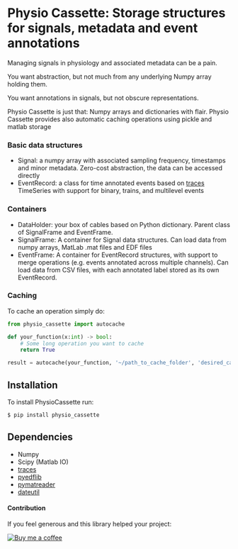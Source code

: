# Physio Cassette: Storage structures for signals, metadata and event annotations
Managing signals in physiology and associated metadata can be a pain.

You want abstraction, but not much from any underlying Numpy array holding them.

You want annotations in signals, but not obscure representations.

Physio Cassette is just that: Numpy arrays and dictionaries with flair. Physio Cassette provides also automatic caching operations using pickle and matlab storage


### Basic data structures
- Signal: a numpy array with associated sampling frequency, timestamps and minor metadata. Zero-cost abstraction, the data can be accessed directly
- EventRecord: a class for time annotated events based on [traces](https://github.com/datascopeanalytics/traces) TimeSeries with support for binary, trains, and multilevel events

### Containers
- DataHolder: your box of cables based on Python dictionary. Parent class of SignalFrame and EventFrame.
- SignalFrame: A container for Signal data structures. Can load data from numpy arrays, MatLab .mat files and EDF files
- EventFrame: A container for EventRecord structures, with support to merge operations (e.g. events annotated across multiple channels).
Can load data from CSV files, with each annotated label stored as its own EventRecord.

### Caching
To cache an operation simply do:
```python
from physio_cassette import autocache

def your_function(x:int) -> bool:
    # Some long operation you want to cache
    return True

result = autocache(your_function, '~/path_to_cache_folder', 'desired_cache_file')(1)
```

## Installation
To install PhysioCassette run:
```bash
$ pip install physio_cassette
```

## Dependencies
- Numpy
- Scipy (Matlab IO)
- [traces](https://github.com/datascopeanalytics/traces)
- [pyedflib](https://github.com/holgern/pyedflib)
- [pymatreader](https://pypi.org/project/pymatreader/)
- [dateutil](https://pypi.org/project/python-dateutil/)


#### Contribution
If you feel generous and this library helped your project:

[![Buy me a coffee][buymeacoffee-shield]][buymeacoffee]

[buymeacoffee]: https://www.buymeacoffee.com/u2Vb3kO
[buymeacoffee-shield]: https://www.buymeacoffee.com/assets/img/custom_images/orange_img.png